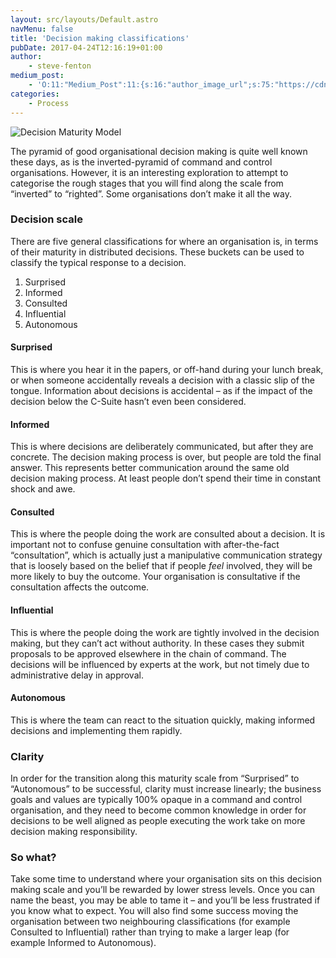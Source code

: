 ```yaml
---
layout: src/layouts/Default.astro
navMenu: false
title: 'Decision making classifications'
pubDate: 2017-04-24T12:16:19+01:00
author:
    - steve-fenton
medium_post:
    - 'O:11:"Medium_Post":11:{s:16:"author_image_url";s:75:"https://cdn-images-1.medium.com/fit/c/400/400/1*eXkhfEuF41g5W_xnc_ydLA.jpeg";s:10:"author_url";s:38:"https://medium.com/@steve.fenton.co.uk";s:11:"byline_name";N;s:12:"byline_email";N;s:10:"cross_link";s:3:"yes";s:2:"id";s:12:"8a97e500f222";s:21:"follower_notification";s:3:"yes";s:7:"license";s:19:"all-rights-reserved";s:14:"publication_id";s:2:"-1";s:6:"status";s:5:"draft";s:3:"url";s:51:"https://medium.com/@steve.fenton.co.uk/8a97e500f222";}'
categories:
    - Process
---
```


![Decision Maturity Model](https://www.stevefenton.co.uk/wp-content/uploads/2017/04/decision-maturity-model.jpg)

The pyramid of good organisational decision making is quite well known these days, as is the inverted-pyramid of command and control organisations. However, it is an interesting exploration to attempt to categorise the rough stages that you will find along the scale from “inverted” to “righted”. Some organisations don’t make it all the way.

### Decision scale

There are five general classifications for where an organisation is, in terms of their maturity in distributed decisions. These buckets can be used to classify the typical response to a decision.

1. Surprised
2. Informed
3. Consulted
4. Influential
5. Autonomous

#### Surprised

This is where you hear it in the papers, or off-hand during your lunch break, or when someone accidentally reveals a decision with a classic slip of the tongue. Information about decisions is accidental – as if the impact of the decision below the C-Suite hasn’t even been considered.

#### Informed

This is where decisions are deliberately communicated, but after they are concrete. The decision making process is over, but people are told the final answer. This represents better communication around the same old decision making process. At least people don’t spend their time in constant shock and awe.

#### Consulted

This is where the people doing the work are consulted about a decision. It is important not to confuse genuine consultation with after-the-fact “consultation”, which is actually just a manipulative communication strategy that is loosely based on the belief that if people *feel* involved, they will be more likely to buy the outcome. Your organisation is consultative if the consultation affects the outcome.

#### Influential

This is where the people doing the work are tightly involved in the decision making, but they can’t act without authority. In these cases they submit proposals to be approved elsewhere in the chain of command. The decisions will be influenced by experts at the work, but not timely due to administrative delay in approval.

#### Autonomous

This is where the team can react to the situation quickly, making informed decisions and implementing them rapidly.

### Clarity

In order for the transition along this maturity scale from “Surprised” to “Autonomous” to be successful, clarity must increase linearly; the business goals and values are typically 100% opaque in a command and control organisation, and they need to become common knowledge in order for decisions to be well aligned as people executing the work take on more decision making responsibility.

### So what?

Take some time to understand where your organisation sits on this decision making scale and you’ll be rewarded by lower stress levels. Once you can name the beast, you may be able to tame it – and you’ll be less frustrated if you know what to expect. You will also find some success moving the organisation between two neighbouring classifications (for example Consulted to Influential) rather than trying to make a larger leap (for example Informed to Autonomous).